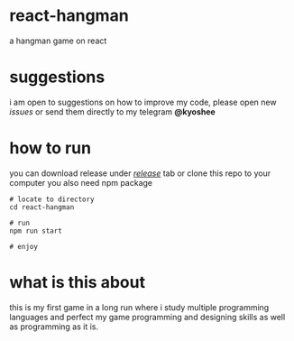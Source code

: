 # react-hangman
 a hangman game on react
 
# suggestions
 i am open to suggestions on how to improve my code, please open new *issues* or send them directly to my telegram **@kyoshee** 
 
# how to run
you can download release under [*release*](https://github.com/kyosheek/react-hangman/releases/tag/v1.0.0) tab or clone this repo to your computer
you also need npm package

```
# locate to directory
cd react-hangman

# run
npm run start

# enjoy
```
 
# what is this about
 this is my first game in a long run where i study multiple programming languages and perfect my game programming and designing skills as well as programming as it is.

